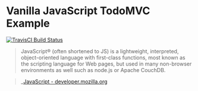 # Vanilla JavaScript TodoMVC Example

[![TravisCI Build Status](https://travis-ci.org/jugglinmike/todomvc-vanillajs.svg)](https://travis-ci.org/jugglinmike/todomvc-vanillajs)

> JavaScript® (often shortened to JS) is a lightweight, interpreted, object-oriented language with first-class functions, most known as the scripting language for Web pages, but used in many non-browser environments as well such as node.js or Apache CouchDB.

> _[JavaScript - developer.mozilla.org](http://developer.mozilla.org/en-US/docs/JavaScript)
